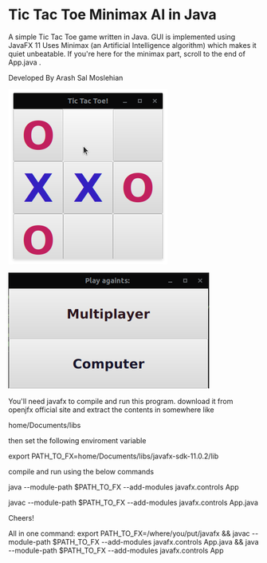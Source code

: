 # Tic Tac Toe Minimax AI in Java


A simple Tic Tac Toe game written in Java.
GUI is implemented using JavaFX 11
Uses Minimax (an Artificial Intelligence algorithm) which makes it quiet unbeatable.
If you're here for the minimax part, scroll to the end of App.java .

Developed By Arash Sal Moslehian


![Alt text](/screenshots/Board.png?raw=true "Main Board")

![Alt text](/screenshots/Menu.png?raw=true "Starting Menu")


You'll need javafx to compile and run this program.
download it from openjfx official site and extract the contents in somewhere like 

home/Documents/libs

then set the following enviroment variable

export PATH_TO_FX=home/Documents/libs/javafx-sdk-11.0.2/lib

compile and run using the below commands

java --module-path $PATH_TO_FX --add-modules javafx.controls App

javac --module-path $PATH_TO_FX --add-modules javafx.controls App.java



Cheers!


All in one command:
export PATH_TO_FX=/where/you/put/javafx && javac --module-path $PATH_TO_FX --add-modules javafx.controls App.java && java --module-path $PATH_TO_FX --add-modules javafx.controls App
